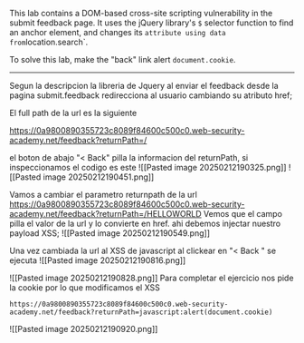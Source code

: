 This lab contains a DOM-based cross-site scripting vulnerability in the submit feedback page. It uses the jQuery library's `$` selector function to find an anchor element, and changes its ` attribute using data from `location.search`.

To solve this lab, make the "back" link alert `document.cookie`.

---
Segun la descripcion la libreria de Jquery al enviar el feedback desde la pagina submit.feedback redirecciona al usuario cambiando su atributo href;


El full path de la url es la siguiente 

https://0a9800890355723c8089f84600c500c0.web-security-academy.net/feedback?returnPath=/

el boton de abajo "< Back" pilla la informacion del returnPath, si inspeccionamos el codigo es este 
![[Pasted image 20250212190325.png]]
![[Pasted image 20250212190451.png]]

Vamos a cambiar el parametro returnpath de la url
https://0a9800890355723c8089f84600c500c0.web-security-academy.net/feedback?returnPath=/HELLOWORLD
Vemos que el campo pilla el valor de la url y lo convierte en href. ahi debemos injectar nuestro payload XSS;
![[Pasted image 20250212190549.png]]


Una vez cambiada la url al XSS de javascript al clickear en "< Back " se ejecuta 
![[Pasted image 20250212190816.png]]

![[Pasted image 20250212190828.png]]
Para completar el ejercicio nos pide la cookie por lo que modificamos el XSS
```http
https://0a9800890355723c8089f84600c500c0.web-security-academy.net/feedback?returnPath=javascript:alert(document.cookie)
```

![[Pasted image 20250212190920.png]]
